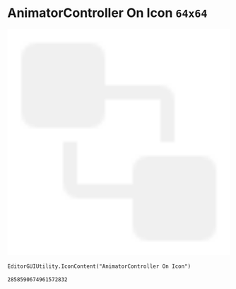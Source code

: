 # AnimatorController On Icon `64x64`
<img src="/img/AnimatorController%20On%20Icon.png" width=512 height=512>

``` CSharp
EditorGUIUtility.IconContent("AnimatorController On Icon")
```
```
2858590674961572832
```
